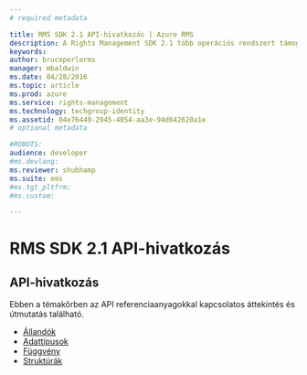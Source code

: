 ```yaml
---
# required metadata

title: RMS SDK 2.1 API-hivatkozás | Azure RMS
description: A Rights Management SDK 2.1 több operációs rendszert támogat; Android, iOS, OS X, Linux, Windows Phone és Windows Store.
keywords:
author: bruceperlerms
manager: mbaldwin
ms.date: 04/28/2016
ms.topic: article
ms.prod: azure
ms.service: rights-management
ms.technology: techgroup-identity
ms.assetid: 04e76449-2945-4054-aa3e-94d642620a1e
# optional metadata

#ROBOTS:
audience: developer
#ms.devlang:
ms.reviewer: shubhamp
ms.suite: ems
#ms.tgt_pltfrm:
#ms.custom:

---
```


# RMS SDK 2.1 API-hivatkozás 

## API-hivatkozás

Ebben a témakörben az API referenciaanyagokkal kapcsolatos áttekintés és útmutatás található.

- [Állandók](/rights-management/sdk/2.1/api/win/constants)
- [Adattípusok](/rights-management/sdk/2.1/api/win/data%20types)
- [Függvény](/rights-management/sdk/2.1/api/win/functions)
- [Struktúrák](/rights-management/sdk/2.1/api/win/structures)



<!--HONumber=May16_HO2-->


